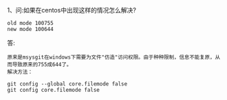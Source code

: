 1、问:如果在centos中出现这样的情况怎么解决?
```
old mode 100755
new mode 100644
```
答:
```
原来是msysgit在windows下需要为文件"仿造"访问权限。由于种种限制，信息不能复原，从而导致原来的755成644了。
解决方法：

git config --global core.filemode false
git config core.filemode false
```
